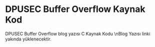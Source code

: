 # DPUSEC Buffer Overflow Kaynak Kod
DPUSEC Buffer Overflow blog yazısı C Kaynak Kodu
\nBlog Yazısı linki yakında yüklenecektir.
